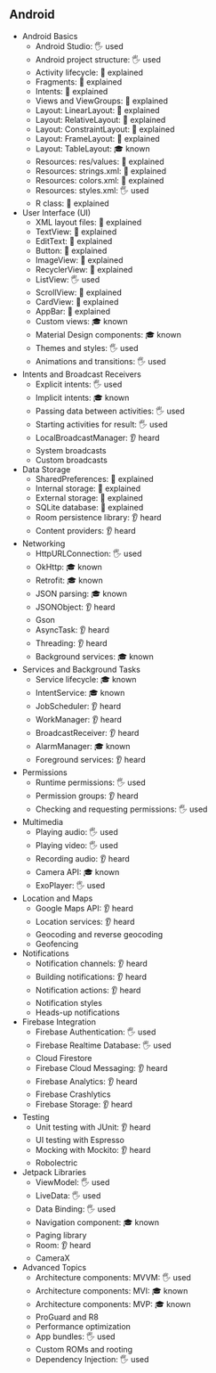 ## Android

- Android Basics
  - Android Studio: 🖐️ used
  - Android project structure: 🖐️ used
  - Activity lifecycle: 🙋 explained
  - Fragments: 🙋 explained
  - Intents: 🙋 explained
  - Views and ViewGroups: 🙋 explained
  - Layout: LinearLayout: 🙋 explained
  - Layout: RelativeLayout: 🙋 explained
  - Layout: ConstraintLayout: 🙋 explained
  - Layout: FrameLayout: 🙋 explained
  - Layout: TableLayout: 🎓 known
  - Resources: res/values: 🙋 explained
  - Resources: strings.xml: 🙋 explained
  - Resources: colors.xml: 🙋 explained
  - Resources: styles.xml: 🖐️ used
  - R class: 🙋 explained
- User Interface (UI)
  - XML layout files: 🙋 explained
  - TextView: 🙋 explained
  - EditText: 🙋 explained
  - Button: 🙋 explained
  - ImageView: 🙋 explained
  - RecyclerView: 🙋 explained
  - ListView: 🖐️ used
  - ScrollView: 🙋 explained
  - CardView: 🙋 explained
  - AppBar: 🙋 explained
  - Custom views: 🎓 known
  - Material Design components: 🎓 known
  - Themes and styles: 🖐️ used
  - Animations and transitions: 🖐️ used
- Intents and Broadcast Receivers
  - Explicit intents: 🖐️ used
  - Implicit intents: 🎓 known
  - Passing data between activities: 🖐️ used
  - Starting activities for result: 🖐️ used
  - LocalBroadcastManager: 👂 heard
  - System broadcasts
  - Custom broadcasts
- Data Storage
  - SharedPreferences: 🙋 explained
  - Internal storage: 🙋 explained
  - External storage: 🙋 explained
  - SQLite database: 🙋 explained
  - Room persistence library: 👂 heard
  - Content providers: 👂 heard
- Networking
  - HttpURLConnection: 🖐️ used
  - OkHttp: 🎓 known
  - Retrofit: 🎓 known
  - JSON parsing: 🎓 known
  - JSONObject: 👂 heard
  - Gson
  - AsyncTask: 👂 heard
  - Threading: 👂 heard
  - Background services: 🎓 known
- Services and Background Tasks
  - Service lifecycle: 🎓 known
  - IntentService: 🎓 known
  - JobScheduler: 👂 heard
  - WorkManager: 👂 heard
  - BroadcastReceiver: 👂 heard
  - AlarmManager: 🎓 known
  - Foreground services: 👂 heard
- Permissions
  - Runtime permissions: 🖐️ used
  - Permission groups: 👂 heard
  - Checking and requesting permissions: 🖐️ used
- Multimedia
  - Playing audio: 🖐️ used
  - Playing video: 🖐️ used
  - Recording audio: 👂 heard
  - Camera API: 🎓 known
  - ExoPlayer: 🖐️ used
- Location and Maps
  - Google Maps API: 👂 heard
  - Location services: 👂 heard
  - Geocoding and reverse geocoding
  - Geofencing
- Notifications
  - Notification channels: 👂 heard
  - Building notifications: 👂 heard
  - Notification actions: 👂 heard
  - Notification styles
  - Heads-up notifications
- Firebase Integration
  - Firebase Authentication: 🖐️ used
  - Firebase Realtime Database: 🖐️ used
  - Cloud Firestore
  - Firebase Cloud Messaging: 👂 heard
  - Firebase Analytics: 👂 heard
  - Firebase Crashlytics
  - Firebase Storage: 👂 heard
- Testing
  - Unit testing with JUnit: 👂 heard
  - UI testing with Espresso
  - Mocking with Mockito: 👂 heard
  - Robolectric
- Jetpack Libraries
  - ViewModel: 🖐️ used
  - LiveData: 🖐️ used
  - Data Binding: 🖐️ used
  - Navigation component: 🎓 known
  - Paging library
  - Room: 👂 heard
  - CameraX
- Advanced Topics
  - Architecture components: MVVM: 🖐️ used
  - Architecture components: MVI: 🎓 known
  - Architecture components: MVP: 🎓 known
  - ProGuard and R8
  - Performance optimization
  - App bundles: 🖐️ used
  - Custom ROMs and rooting
  - Dependency Injection: 🖐️ used
